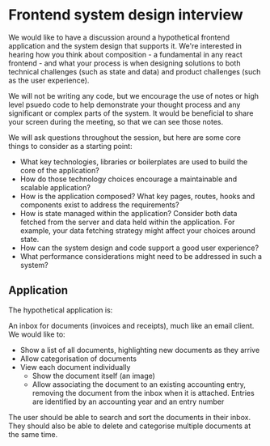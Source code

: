 # Frontend system design interview

We would like to have a discussion around a hypothetical frontend application and the system design that supports it. We're interested in hearing how you think about composition - a fundamental in any react frontend - and what your process is when designing solutions to both technical challenges (such as state and data) and product challenges (such as the user experience).

We will not be writing any code, but we encourage the use of notes or high level psuedo code to help demonstrate your thought process and any significant or complex parts of the system.  It would be beneficial to share your screen during the meeting, so that we can see those notes.

We will ask questions throughout the session, but here are some core things to consider as a starting point:

- What key technologies, libraries or boilerplates are used to build the core of the application?
- How do those technology choices encourage a maintainable and scalable application?
- How is the application composed? What key pages, routes, hooks and components exist to address the requirements?
- How is state managed within the application? Consider both data fetched from the server and data held within the application. For example, your data fetching strategy might affect your choices around state.
- How can the system design and code support a good user experience?
- What performance considerations might need to be addressed in such a system?

## Application

The hypothetical application is:

An inbox for documents (invoices and receipts), much like an email client. We would like to:

- Show a list of all documents, highlighting new documents as they arrive
- Allow categorisation of documents
- View each document individually
    - Show the document itself (an image)
    - Allow associating the document to an existing accounting entry, removing the document from the inbox when it is attached. Entries are identified by an accounting year and an entry number

The user should be able to search and sort the documents in their inbox. They should also be able to delete and categorise multiple documents at the same time.
